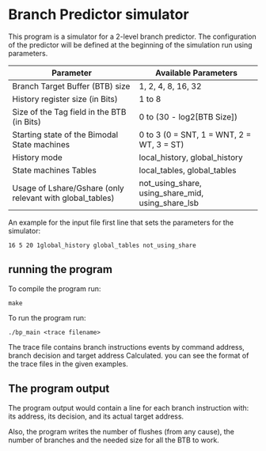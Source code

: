 # Branch Predictor simulator
This program is a simulator for a 2-level branch predictor. 
The configuration of the predictor will be defined at the beginning of the simulation run using parameters.


Parameter  | Available Parameters
------------- | -------------
Branch Target Buffer (BTB) size  | 1, 2, 4, 8, 16, 32
History register size (in Bits)  | 1 to 8
Size of the Tag field in the BTB (in Bits) | 0 to (30 - log2[BTB Size])
Starting state of the Bimodal State machines | 0 to 3 (0 = SNT, 1 = WNT, 2 = WT, 3 = ST)
History mode | local_history, global_history
State machines Tables | local_tables, global_tables
Usage of Lshare/Gshare (only relevant with global_tables) | not_using_share, using_share_mid, using_share_lsb

An example for the input file first line that sets the parameters for the simulator:
```
16 5 20 1global_history global_tables not_using_share
```

## running the program
To compile the program run:
```
make
```

To run the program run:
```
./bp_main <trace filename>
```

The trace file contains branch instructions events by command address, branch decision and target address Calculated.
you can see the format of the trace files in the given examples.

## The program output
The program output would contain a line for each branch instruction with: 
its address, its decision, and its actual target address.

Also, the program writes the number of flushes (from any cause), the number of branches and the needed size for all the BTB to work.




